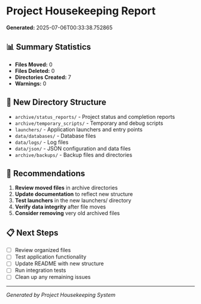 # Project Housekeeping Report

**Generated:** 2025-07-06T00:33:38.752865

## 📊 Summary Statistics

- **Files Moved:** 0
- **Files Deleted:** 0 
- **Directories Created:** 7
- **Warnings:** 0

## 📁 New Directory Structure

- `archive/status_reports/` - Project status and completion reports
- `archive/temporary_scripts/` - Temporary and debug scripts
- `launchers/` - Application launchers and entry points
- `data/databases/` - Database files
- `data/logs/` - Log files
- `data/json/` - JSON configuration and data files
- `archive/backups/` - Backup files and directories

## 🎯 Recommendations

1. **Review moved files** in archive directories
2. **Update documentation** to reflect new structure  
3. **Test launchers** in the new launchers/ directory
4. **Verify data integrity** after file moves
5. **Consider removing** very old archived files

## 📋 Next Steps

- [ ] Review organized files
- [ ] Test application functionality
- [ ] Update README with new structure
- [ ] Run integration tests
- [ ] Clean up any remaining issues

---
*Generated by Project Housekeeping System*
